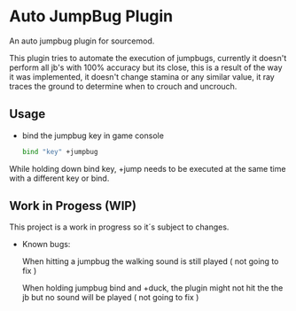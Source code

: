 # Auto JumpBug Plugin

An auto jumpbug plugin for sourcemod.

This plugin tries to automate the execution of jumpbugs, currently it doesn't perform all jb's with 100% accuracy but its close, this is a result of the way it was implemented, it doesn't change stamina or any similar value, it ray traces the ground to determine when to crouch and uncrouch.

## Usage
* bind the jumpbug key in game console

  ```sh
  bind "key" +jumpbug
  ```
 While holding down bind key, +jump needs to be executed at the same time with a different key or bind.
 
## Work in Progess (WIP)
This project is a work in progress so it´s subject to changes.

* Known bugs:
  
  When hitting a jumpbug the walking sound is still played ( not going to fix )
  
  When holding jumpbug bind and +duck, the plugin might not hit the the jb but no sound will be played ( not going to fix )
